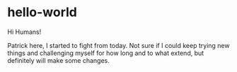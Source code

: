 # hello-world

Hi Humans!

Patrick here, I started to fight from today. Not sure if I could keep trying new things and challenging myself 
for how long and to what extend, but definitely will make some changes.
